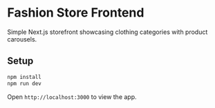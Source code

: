 # Fashion Store Frontend

Simple Next.js storefront showcasing clothing categories with product carousels.

## Setup

```bash
npm install
npm run dev
```

Open `http://localhost:3000` to view the app.
